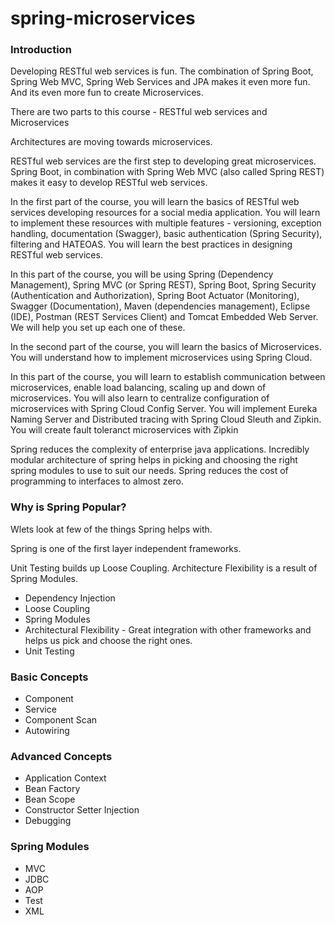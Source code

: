 # spring-microservices

### Introduction

Developing RESTful web services is fun. The combination of Spring Boot, Spring Web MVC, Spring Web Services and JPA makes it even more fun. And its even more fun to create Microservices.

There are two parts to this course - RESTful web services and Microservices

Architectures are moving towards microservices. 

RESTful web services are the first step to developing great microservices. Spring Boot, in combination with Spring Web MVC (also called Spring REST) makes it easy to develop RESTful web services. 

In the first part of the course, you will learn the basics of RESTful web services developing resources for a social media application. You will learn to implement these resources with multiple features - versioning, exception handling, documentation (Swagger), basic authentication (Spring Security), filtering and HATEOAS. You will learn the best practices in designing RESTful web services.

In this part of the course, you will be using Spring (Dependency Management), Spring MVC (or Spring REST), Spring Boot, Spring Security (Authentication and Authorization), Spring Boot Actuator (Monitoring), Swagger (Documentation), Maven (dependencies management), Eclipse (IDE), Postman (REST Services Client) and Tomcat Embedded Web Server. We will help you set up each one of these.

In the second part of the course, you will learn the basics of Microservices. You will understand how to implement microservices using Spring Cloud.

In this part of the course, you will learn to establish communication between microservices, enable load balancing, scaling up and down of microservices. You will also learn to centralize configuration of microservices with Spring Cloud Config Server. You will implement Eureka Naming Server and Distributed tracing with Spring Cloud Sleuth and Zipkin. You will create fault toleranct microservices with Zipkin

Spring reduces the complexity of enterprise java applications. Incredibly modular architecture of spring helps in picking and choosing the right spring modules to use to suit our needs. Spring reduces the cost of programming to interfaces to almost zero.

### Why is Spring Popular?

Wlets look at few of the things Spring helps with. 

Spring is one of the first layer independent frameworks.

Unit Testing builds up Loose Coupling. Architecture Flexibility is a result of Spring Modules.

- Dependency Injection
- Loose Coupling
- Spring Modules
- Architectural Flexibility - Great integration with other frameworks and helps us pick and choose the right ones.
- Unit Testing


### Basic Concepts
- Component
- Service
- Component Scan
- Autowiring

### Advanced Concepts
- Application Context
- Bean Factory
- Bean Scope
- Constructor Setter Injection
- Debugging 

### Spring Modules
- MVC
- JDBC
- AOP
- Test
- XML
